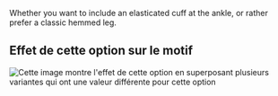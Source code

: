 Whether you want to include an elasticated cuff at the ankle, or rather prefer a classic hemmed leg.

## Effet de cette option sur le motif

![Cette image montre l'effet de cette option en superposant plusieurs variantes qui ont une valeur différente pour cette option](paco_elasticatedhem_sample.svg "Effet de cette option sur le motif")

